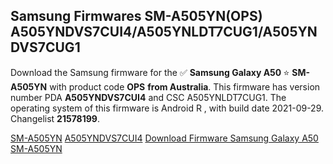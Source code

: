 <h2>Samsung Firmwares SM-A505YN(OPS) A505YNDVS7CUI4/A505YNLDT7CUG1/A505YNDVS7CUG1</h2>
Download the Samsung firmware for the ✅ <strong>Samsung Galaxy A50 </strong> ⭐ <strong>SM-A505YN</strong> with product code <strong>OPS</strong> <strong> from Australia</strong>. This firmware has version number PDA <strong>A505YNDVS7CUI4</strong> and CSC A505YNLDT7CUG1. The operating system of this firmware is Android R , with build date 2021-09-29. Changelist <strong>21578199</strong>.


[SM-A505YN](https://samfirm.shop/samsung/model/SM-A505YN)
[A505YNDVS7CUI4](https://samfirm.shop/samsung/pda/A505YNDVS7CUI4)
[Download Firmware Samsung Galaxy A50 SM-A505YN](https://samfirm.shop/samsung/firmware/461031)
